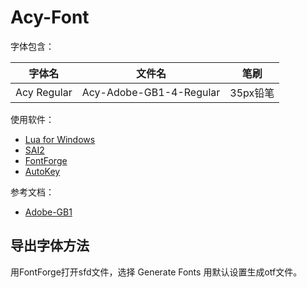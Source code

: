 # Acy-Font
字体包含：

|字体名|文件名|笔刷|
|-|-|-|
|Acy Regular|Acy-Adobe-GB1-4-Regular|35px铅笔|

使用软件：
* [Lua for Windows](https://github.com/rjpcomputing/luaforwindows)
* [SAI2](https://saier.me/sai2)
* [FontForge](https://fontforge.github.io)
* [AutoKey](https://github.com/lxfly2000/AutoKey)

参考文档：
* [Adobe-GB1](https://github.com/adobe-type-tools/Adobe-GB1)

## 导出字体方法
用FontForge打开sfd文件，选择 Generate Fonts 用默认设置生成otf文件。
